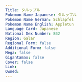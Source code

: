 ```yaml
---
﻿Title: タルップル
Pokemon Name Japanese: タルップル
Pokemon Name German: Schlapfel
Pokemon Name English: Appletun
Language Card: Japanese
National Dex Number: 842
Region: Galar
Regional Form: false
Additional Form: false
Mega: false
Gigantamax: false
Cover: false
Link: 
Owned: 
---
```

